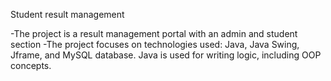 Student result management

 -The project is a result management portal with an admin and student section
 -The project focuses on technologies used: Java, Java Swing, Jframe, and MySQL database.
  Java is used for writing logic, including OOP concepts.
